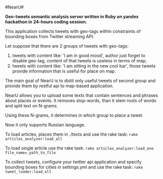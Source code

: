 #NearU#

**Geo-tweets semantic analysis server written in Ruby on yandex hackathon in 24-hours coding session.**

This application collects tweets with geo-tags within constraints of bounding boxes from Twitter streaming API.

Let suppose that there are 2 groups of tweets with geo-tags:
1.  tweets with content like: 'I am in good mood', author just forget to disable geo-tag, content of that tweets is useless in terms of map;
2.  tweets with content like: 'I am sitting in the new cool bar', those tweets provide information that is useful for place on map.

The main goal of NearU is to distil only useful tweets of second group and provide them by restful api to map-based application.

NearU allows you to upload some texts that contain sentences and phrases about places or events. It removes stop-words, than it stem roots of words and split text on N-grams.

Using these N-grams, it determines in which group to place a tweet.

Now it only supports Russian language.

To load articles, places them in ./texts and use the rake task:
```rake articles_analyzer:load_all```

To load single article use the rake task:
```rake articles_analyzer:load_one file_name=_path_to_file```

To collect tweets, configure your twitter api application and specify bounding boxes for cities in settings.yml and use the rake task:
```rake tweet_loader:load_all```
